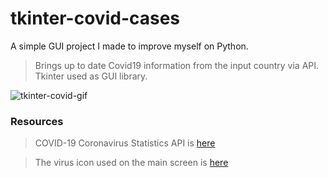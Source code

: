 # tkinter-covid-cases
A simple GUI project I made to improve myself on Python. 


> Brings up to date Covid19 information from the input country via API. 
> Tkinter used as GUI library.


![tkinter-covid-gif](https://user-images.githubusercontent.com/77352442/118376257-8f2ed180-b5cf-11eb-9e54-73cd67eb3031.gif)

### Resources

> COVID-19 Coronavirus Statistics API is [here](https://collectapi.com/api/corona/covid-19-coronavirus-statistics-api)

> The virus icon used on the main screen is [here](https://pixabay.com/tr/vectors/vir%C3%BCs-corona-covid-19-hasta-5031527/)
